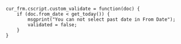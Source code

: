 
    cur_frm.cscript.custom_validate = function(doc) {
        if (doc.from_date < get_today()) {
            msgprint("You can not select past date in From Date");
            validated = false;
        }
    }
    


